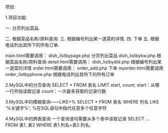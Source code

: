 项目:

1.项目功能:

一. 分页列出菜品.

二. 根据菜品名称/原料查询.
三. 根据编号列出某一道菜的详情.
四. 下单
五. 根据电话列出其所下的所有订单.

 main.html需要调用：
dish_listbypage.php		 分页列出菜品
dish_listbykw.php		 根据菜品名称/原料查询
  detail.html需要调用：
dish_listbydid.php		 根据编号列出某一道菜的详情
  order.html需要调用：
order_add.php			 下单
  myorder.html需要调用
order_listbyphone.php	 根据电话列出其所下的所有订单


2.MySQL中的分页查询
SELECT  *  FROM  表名   LIMIT  start, count;
  start：从哪一行开始读取记录
  count：一次最多获取的记录行数


3.MySQL中的模糊查询——LIKE+%
SELECT  *  FROM  表名   WHERE  列名  LIKE  '%关键字%'; 
  %在SQL语句中指代任意多个任意字符


4.MySQL中的跨表查询
  一个查询语句需要从多个表中读取记录
   SELECT ... FROM 表1, 表2  WHERE 表1.列名=表2.列名;
